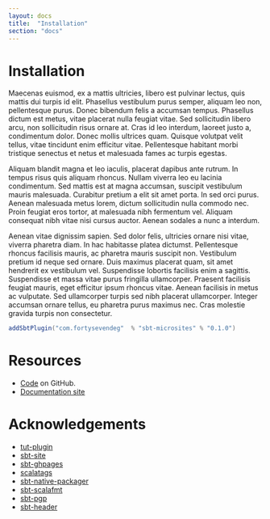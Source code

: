 ```yaml
---
layout: docs
title:  "Installation"
section: "docs"
---
```


# Installation

Maecenas euismod, ex a mattis ultricies, libero est pulvinar lectus, quis mattis dui turpis id elit. Phasellus vestibulum purus semper, aliquam leo non, pellentesque purus. Donec bibendum felis a accumsan tempus. Phasellus dictum est metus, vitae placerat nulla feugiat vitae. Sed sollicitudin libero arcu, non sollicitudin risus ornare at. Cras id leo interdum, laoreet justo a, condimentum dolor. Donec mollis ultrices quam. Quisque volutpat velit tellus, vitae tincidunt enim efficitur vitae. Pellentesque habitant morbi tristique senectus et netus et malesuada fames ac turpis egestas.

Aliquam blandit magna et leo iaculis, placerat dapibus ante rutrum. In tempus risus quis aliquam rhoncus. Nullam viverra leo eu lacinia condimentum. Sed mattis est at magna accumsan, suscipit vestibulum mauris malesuada. Curabitur pretium a elit sit amet porta. In sed orci purus. Aenean malesuada metus lorem, dictum sollicitudin nulla commodo nec. Proin feugiat eros tortor, at malesuada nibh fermentum vel. Aliquam consequat nibh vitae nisi cursus auctor. Aenean sodales a nunc a interdum.

Aenean vitae dignissim sapien. Sed dolor felis, ultricies ornare nisi vitae, viverra pharetra diam. In hac habitasse platea dictumst. Pellentesque rhoncus facilisis mauris, ac pharetra mauris suscipit non. Vestibulum pretium id neque sed ornare. Duis maximus placerat quam, sit amet hendrerit ex vestibulum vel. Suspendisse lobortis facilisis enim a sagittis. Suspendisse et massa vitae purus fringilla ullamcorper. Praesent facilisis feugiat mauris, eget efficitur ipsum rhoncus vitae. Aenean facilisis in metus ac vulputate. Sed ullamcorper turpis sed nibh placerat ullamcorper. Integer accumsan ornare tellus, eu pharetra purus maximus nec. Cras molestie gravida turpis non consectetur.

```scala
addSbtPlugin("com.fortysevendeg"  % "sbt-microsites" % "0.1.0")
```

# Resources

- [Code](https://github.com/47deg/sbt-microsites) on GitHub.
- [Documentation site](http://47deg.github.io/sbt-microsite/)

# Acknowledgements

* [tut-plugin](https://github.com/tpolecat/tut)
* [sbt-site](https://github.com/sbt/sbt-site)
* [sbt-ghpages](https://github.com/sbt/sbt-ghpages)
* [scalatags](https://github.com/lihaoyi/scalatags)
* [sbt-native-packager](https://github.com/sbt/sbt-native-packager)
* [sbt-scalafmt](https://github.com/olafurpg/scalafmt)
* [sbt-pgp](https://github.com/sbt/sbt-pgp)
* [sbt-header](https://github.com/sbt/sbt-header)